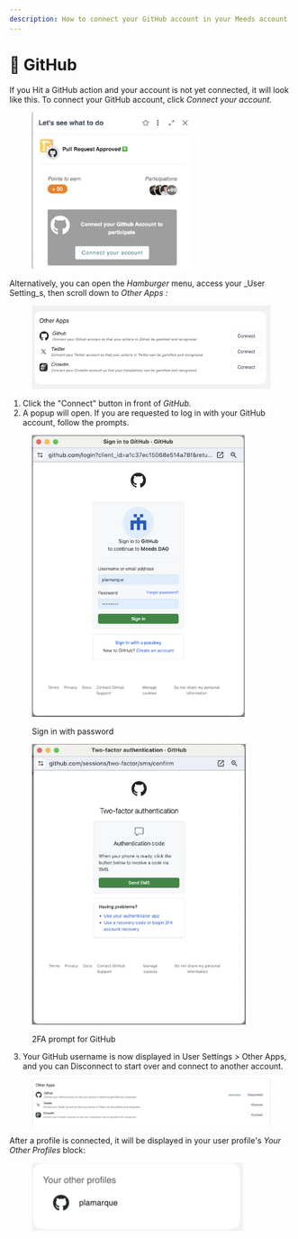 ```yaml
---
description: How to connect your GitHub account in your Meeds account
---
```


# 🐙 GitHub

If you Hit a GitHub action and your account is not yet connected, it will look like this. To connect your GitHub account, click _Connect your account._



<figure><img src="../../.gitbook/assets/GitHub-connect-prompt (1) (1).png" alt="" width="284"><figcaption></figcaption></figure>

Alternatively, you can open the _Hamburger_ menu,  access your _User Setting_s, then scroll down to _Other Apps :_

<figure><img src="../../.gitbook/assets/other-apps-ok.png" alt="" width="563"><figcaption></figcaption></figure>

1. Click the "Connect" button in front of _GitHub._
2. A popup will open. If you are requested to log in with your GitHub account, follow the prompts.

<figure><img src="../../.gitbook/assets/GitHub-signin-prompt1.png" alt="" width="378"><figcaption><p>Sign in with password</p></figcaption></figure>

<figure><img src="../../.gitbook/assets/Github-signin-prompt2.png" alt="" width="380"><figcaption><p>2FA prompt for GitHub</p></figcaption></figure>

3. Your GitHub username is now displayed in User Settings > Other Apps, and you can Disconnect to start over and connect to another account.

<figure><img src="../../.gitbook/assets/GitHub-settings-otherapps.png" alt=""><figcaption></figcaption></figure>

After a profile is connected, it will be displayed in your user profile's _Your Other Profiles_ block:

<figure><img src="../../.gitbook/assets/GitHub-profile-otherprofiles.png" alt="" width="375"><figcaption></figcaption></figure>
